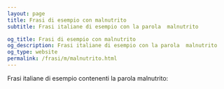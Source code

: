 ```yaml
---
layout: page
title: Frasi di esempio con malnutrito 
subtitle: Frasi italiane di esempio con la parola  malnutrito

og_title: Frasi di esempio con malnutrito 
og_description: Frasi italiane di esempio con la parola  malnutrito
og_type: website
permalink: /frasi/m/malnutrito.html
---
```


Frasi italiane di esempio contenenti la parola malnutrito:


